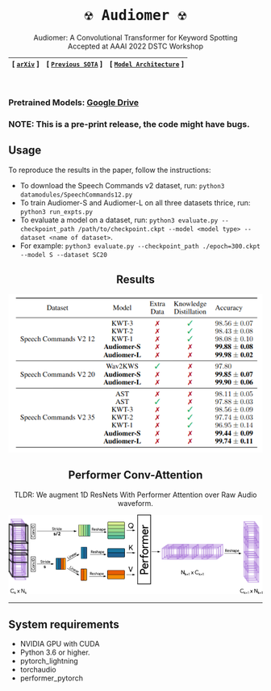 <div align="center">


<samp>


# ☢️ Audiomer ☢️ 

</samp>
  
Audiomer: A Convolutional Transformer for Keyword Spotting
<br>
Accepted at AAAI 2022 DSTC Workshop 
  
| **[ [```arXiv```](<https://arxiv.org/abs/2109.10252>) ]** | **[ [```Previous SOTA```](<https://github.com/ARM-software/keyword-transformer>) ]** |**[ [```Model Architecture```](<assets/Audiomer.jpeg>) ]** |
|:-------------------:|:-------------------:|:-------------------:|

<br>
<samp>
</div>
  
### Pretrained Models: [Google Drive](<https://drive.google.com/drive/folders/1yw2Rc84e6xgBteMYPIL1ny9XELnve3FX?usp=sharing>)
### NOTE: This is a pre-print release, the code might have bugs.

## Usage
To reproduce the results in the paper, follow the instructions:

- To download the Speech Commands v2 dataset, run: `python3 datamodules/SpeechCommands12.py`
- To train Audiomer-S and Audiomer-L on all three datasets thrice, run: `python3 run_expts.py`
- To evaluate a model on a dataset, run: `python3 evaluate.py --checkpoint_path /path/to/checkpoint.ckpt --model <model type> --dataset <name of dataset>`.
- For example: `python3 evaluate.py --checkpoint_path ./epoch=300.ckpt --model S --dataset SC20`

<div align="center">

## Results 
<img src="assets/results.png">

## Performer Conv-Attention
TLDR: We augment 1D ResNets With Performer Attention over Raw Audio waveform. 

<img src="assets/ConvAttention.png">

---  
  
</div>

## System requirements
- NVIDIA GPU with CUDA
- Python 3.6 or higher.
- pytorch_lightning
- torchaudio
- performer_pytorch
